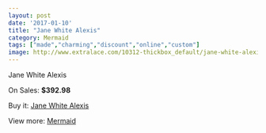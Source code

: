 ```yaml
---
layout: post
date: '2017-01-10'
title: "Jane White Alexis"
category: Mermaid
tags: ["made","charming","discount","online","custom"]
image: http://www.extralace.com/10312-thickbox_default/jane-white-alexis.jpg
---
```

Jane White Alexis

On Sales: **$392.98**
<a href="https://www.extralace.com/mermaid/4865-jane-white-alexis.html"><amp-img layout="responsive" width="600" height="600" src="//www.extralace.com/10312-thickbox_default/jane-white-alexis.jpg" alt="Jane White Alexis 0" /></a>
<a href="https://www.extralace.com/mermaid/4865-jane-white-alexis.html"><amp-img layout="responsive" width="600" height="600" src="//www.extralace.com/10313-thickbox_default/jane-white-alexis.jpg" alt="Jane White Alexis 1" /></a>

Buy it: [Jane White Alexis](https://www.extralace.com/mermaid/4865-jane-white-alexis.html "Jane White Alexis")

View more: [Mermaid](https://www.extralace.com/5-mermaid "Mermaid")